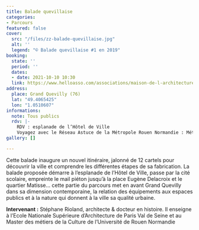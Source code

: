 ```yaml
---
title: Balade quevillaise
categories:
- Parcours
featured: false
cover:
  src: "/files/zz-balade-quevillaise.jpg"
  alt: ''
  legend: "© Balade quevillaise #1 en 2019"
booking:
  state: ''
  period: ''
  dates:
  - date: 2021-10-10 10:30
  link: https://www.helloasso.com/associations/maison-de-l-architecture-de-normandie-le-forum/evenements/balade-quevillaise
address:
  place: Grand Quevilly (76)
  lat: "49.4065425"
  lon: "1.0510607"
informations:
  note: Tous publics
  rdv: |-
    RDV : esplanade de l’Hôtel de Ville
    Voyagez avec le Réseau Astuce de la Métropole Rouen Normandie : Métro vers Georges Braque – arrêt Léon Blum // Bus 42 – arrêt Centre administratif
gallery: []

---
```

Cette balade inaugure un nouvel itinéraire, jalonné de 12 cartels pour découvrir la ville et comprendre les différentes étapes de sa fabrication. La balade proposée démarre à l’esplanade de l’Hôtel de Ville, passe par la cité scolaire, empreinte le mail piéton jusqu’à la place Eugène Delacroix et le quartier Matisse… cette partie du parcours met en avant Grand Quevilly dans sa dimension contemporaine, la relation des équipements aux espaces publics et à la nature qui donnent à la ville sa qualité urbaine.

**Intervenant :** Stéphane Rioland, architecte & docteur en histoire. Il enseigne à l’Ecole Nationale Supérieure d’Architecture de Paris Val de Seine et au Master des métiers de la Culture de l’Université de Rouen Normandie
